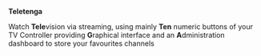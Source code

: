 **Teletenga**

Watch **Tele**vision via streaming, using mainly **Ten** numeric buttons of your TV Controller providing **G**raphical interface and an **A**dministration dashboard to store your favourites channels